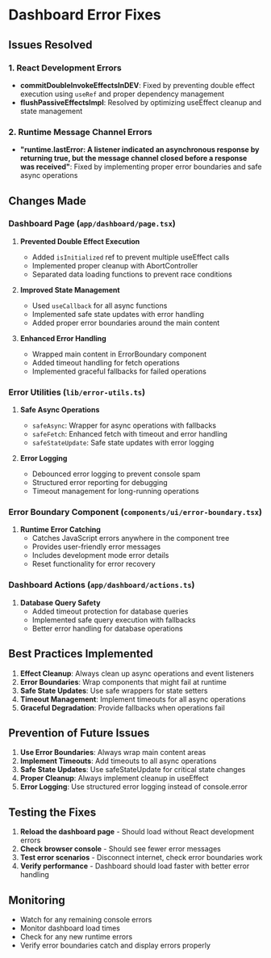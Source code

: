 # Dashboard Error Fixes

## Issues Resolved

### 1. React Development Errors
- **commitDoubleInvokeEffectsInDEV**: Fixed by preventing double effect execution using `useRef` and proper dependency management
- **flushPassiveEffectsImpl**: Resolved by optimizing useEffect cleanup and state management

### 2. Runtime Message Channel Errors
- **"runtime.lastError: A listener indicated an asynchronous response by returning true, but the message channel closed before a response was received"**: Fixed by implementing proper error boundaries and safe async operations

## Changes Made

### Dashboard Page (`app/dashboard/page.tsx`)
1. **Prevented Double Effect Execution**
   - Added `isInitialized` ref to prevent multiple useEffect calls
   - Implemented proper cleanup with AbortController
   - Separated data loading functions to prevent race conditions

2. **Improved State Management**
   - Used `useCallback` for all async functions
   - Implemented safe state updates with error handling
   - Added proper error boundaries around the main content

3. **Enhanced Error Handling**
   - Wrapped main content in ErrorBoundary component
   - Added timeout handling for fetch operations
   - Implemented graceful fallbacks for failed operations

### Error Utilities (`lib/error-utils.ts`)
1. **Safe Async Operations**
   - `safeAsync`: Wrapper for async operations with fallbacks
   - `safeFetch`: Enhanced fetch with timeout and error handling
   - `safeStateUpdate`: Safe state updates with error logging

2. **Error Logging**
   - Debounced error logging to prevent console spam
   - Structured error reporting for debugging
   - Timeout management for long-running operations

### Error Boundary Component (`components/ui/error-boundary.tsx`)
1. **Runtime Error Catching**
   - Catches JavaScript errors anywhere in the component tree
   - Provides user-friendly error messages
   - Includes development mode error details
   - Reset functionality for error recovery

### Dashboard Actions (`app/dashboard/actions.ts`)
1. **Database Query Safety**
   - Added timeout protection for database queries
   - Implemented safe query execution with fallbacks
   - Better error handling for database operations

## Best Practices Implemented

1. **Effect Cleanup**: Always clean up async operations and event listeners
2. **Error Boundaries**: Wrap components that might fail at runtime
3. **Safe State Updates**: Use safe wrappers for state setters
4. **Timeout Management**: Implement timeouts for all async operations
5. **Graceful Degradation**: Provide fallbacks when operations fail

## Prevention of Future Issues

1. **Use Error Boundaries**: Always wrap main content areas
2. **Implement Timeouts**: Add timeouts to all async operations
3. **Safe State Updates**: Use safeStateUpdate for critical state changes
4. **Proper Cleanup**: Always implement cleanup in useEffect
5. **Error Logging**: Use structured error logging instead of console.error

## Testing the Fixes

1. **Reload the dashboard page** - Should load without React development errors
2. **Check browser console** - Should see fewer error messages
3. **Test error scenarios** - Disconnect internet, check error boundaries work
4. **Verify performance** - Dashboard should load faster with better error handling

## Monitoring

- Watch for any remaining console errors
- Monitor dashboard load times
- Check for any new runtime errors
- Verify error boundaries catch and display errors properly





